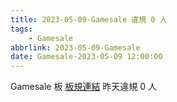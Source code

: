 ```yaml
---
title: 2023-05-09-Gamesale 違規 0 人
tags:
    - Gamesale
abbrlink: 2023-05-09-Gamesale
date: Gamesale-2023-05-09 12:00:00
---
```

Gamesale 板 [板規連結](https://www.ptt.cc/bbs/Gossiping/M.1637425085.A.07D.html)
昨天違規 0 人
